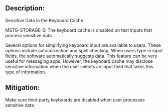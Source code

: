 ## Description:

Sensitive Data in the Keyboard Cache

MSTG-STORAGE-5: The keyboard cache is disabled on text inputs that process sensitive data.

Several options for simplifying keyboard input are available to users. These options include autocorrection and spell checking. When users type in input fields, the software automatically suggests data. This feature can be very useful for messaging apps. However, the keyboard cache may disclose sensitive information when the user selects an input field that takes this type of information.


## Mitigation:

Make sure third party keyboards are disabled when user processes sensitive data